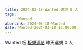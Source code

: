 ```yaml
---
title: 2024-03-18-Wanted 違規 0 人
tags:
    - Wanted
abbrlink: 2024-03-18-Wanted
date: Wanted-2024-03-18 12:00:00
---
```

Wanted 板 [板規連結](https://www.ptt.cc/bbs/Wanted/M.1608829773.A.D3B.html)
昨天違規 0 人
